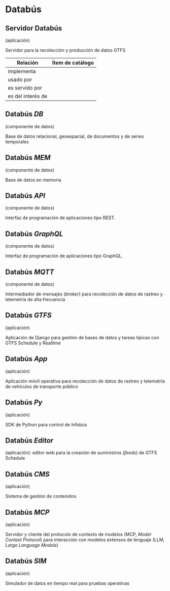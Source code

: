 # Databús

## Servidor Databús

(aplicación)

Servidor para la recolección y producción de datos GTFS

| Relación          | Ítem de catálogo                                  |
| ----------------- | ------------------------------------------------- |
| implementa        | <CatalogItem catalog="principles" item="D02" />   |
| usado por         | <CatalogItem catalog="principles" item="A02" />   |
| es servido por    | <CatalogItem catalog="requirements" item="001" /> |
| es del interés de | <CatalogItem catalog="stakeholders" item="001" /> |

## Databús _DB_

(componente de datos)

Base de datos relacional, geoespacial, de documentos y de series temporales

## Databús _MEM_

(componente de datos)

Base de datos en memoria

## Databús _API_

(componente de datos)

Interfaz de programación de aplicaciones tipo REST.

## Databús _GraphQL_

(componente de datos)

Interfaz de programación de aplicaciones tipo GraphQL.

## Databús _MQTT_

(componente de datos)

Intermediador de mensajes (_broker_) para recolección de datos de rastreo y telemetría de alta frecuencia

## Databús _GTFS_

(aplicación)

Aplicación de Django para gestión de bases de datos y tareas típicas con GTFS Schedule y Realtime

## Databús _App_

(aplicación)

Aplicación móvil operativa para recolección de datos de rastreo y telemetría de vehículos de transporte público

## Databús _Py_

(aplicación)

SDK de Python para control de Infobús

## Databús _Editor_

(aplicación): editor web para la creación de suministros (_feeds_) de GTFS Schedule

## Databús _CMS_

(aplicación)

Sistema de gestión de contenidos

## Databús _MCP_

(aplicación)

Servidor y cliente del protocolo de contexto de modelos (MCP, _Model Context Protocol_) para interacción con modelos extensos de lenguaje (LLM, _Large Language Models_)

## Databús _SIM_

(aplicación)

Simulador de datos en tiempo real para pruebas operativas
